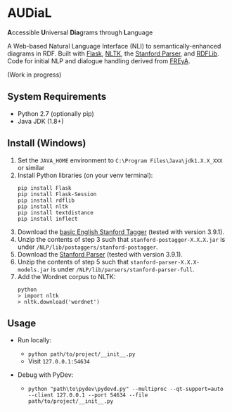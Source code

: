 # AUDiaL

**A**ccessible **U**niversal **Dia**grams through **L**anguage
 
A Web-based Natural Language Interface (NLI) to semantically-enhanced diagrams in RDF. Built with [Flask](http://flask.pocoo.org/), [NLTK](https://www.nltk.org/), the [Stanford Parser](https://nlp.stanford.edu/software/lex-parser.shtml), and [RDFLib](https://rdflib.readthedocs.io). Code for initial NLP and dialogue handling derived from [FREyA](https://sites.google.com/site/naturallanguageinterfaces/freya).

(Work in progress)

## System Requirements

- Python 2.7 (optionally pip)
- Java JDK (1.8+)

## Install (Windows)
1. Set the `JAVA_HOME` environment to `C:\Program Files\Java\jdk1.X.X_XXX` or similar
2. Install Python libraries (on your venv terminal):
    ```
    pip install Flask
    pip install Flask-Session
    pip install rdflib
    pip install nltk
    pip install textdistance
    pip install inflect
    ```
3. Download the [basic English Stanford Tagger](https://nlp.stanford.edu/software/tagger.shtml#Download) (tested with version 3.9.1).
4. Unzip the contents of step 3 such that `stanford-postagger-X.X.X.jar` is under `/NLP/lib/postaggers/stanford-postagger`.
5. Download the [Stanford Parser](https://nlp.stanford.edu/software/lex-parser.shtml#Download) (tested with version 3.9.1).
4. Unzip the contents of step 5 such that `stanford-parser-X.X.X-models.jar` is under `/NLP/lib/parsers/stanford-parser-full`.
7. Add the Wordnet corpus to NLTK:
    ```
    python
    > import nltk
    > nltk.download('wordnet')
    ```

## Usage
- Run locally:
  - `python path/to/project/__init__.py`
  - Visit `127.0.0.1:54634`
  
- Debug with PyDev:
  - `python "path\to\pydev\pydevd.py" --multiproc --qt-support=auto --client 127.0.0.1 --port 54634 --file path/to/project/__init__.py`